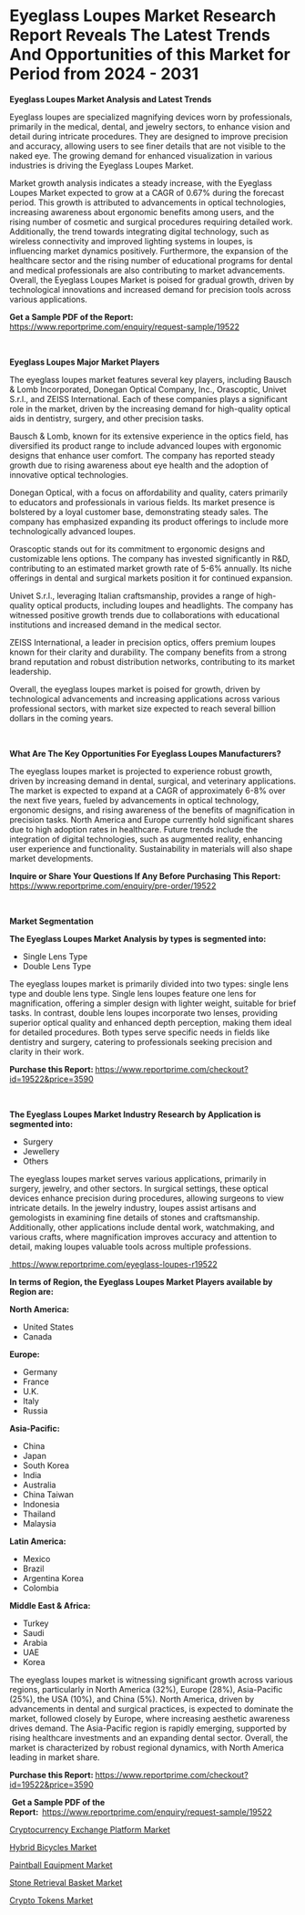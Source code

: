 <p><h1>Eyeglass Loupes Market Research Report Reveals The Latest Trends And Opportunities of this Market for Period from 2024 - 2031</h1></p><p><strong>Eyeglass Loupes Market Analysis and Latest Trends</strong></p>
<p><p>Eyeglass loupes are specialized magnifying devices worn by professionals, primarily in the medical, dental, and jewelry sectors, to enhance vision and detail during intricate procedures. They are designed to improve precision and accuracy, allowing users to see finer details that are not visible to the naked eye. The growing demand for enhanced visualization in various industries is driving the Eyeglass Loupes Market.</p><p>Market growth analysis indicates a steady increase, with the Eyeglass Loupes Market expected to grow at a CAGR of 0.67% during the forecast period. This growth is attributed to advancements in optical technologies, increasing awareness about ergonomic benefits among users, and the rising number of cosmetic and surgical procedures requiring detailed work. Additionally, the trend towards integrating digital technology, such as wireless connectivity and improved lighting systems in loupes, is influencing market dynamics positively. Furthermore, the expansion of the healthcare sector and the rising number of educational programs for dental and medical professionals are also contributing to market advancements. Overall, the Eyeglass Loupes Market is poised for gradual growth, driven by technological innovations and increased demand for precision tools across various applications.</p></p>
<p><strong>Get a Sample PDF of the Report:&nbsp;</strong> <a href="https://www.reportprime.com/enquiry/request-sample/19522?utm_campaign=1130&utm_medium=2&utm_source=Github&utm_content=ia&utm_term=23112024&utm_id=eyeglass-loupes">https://www.reportprime.com/enquiry/request-sample/19522</a></p>
<p>&nbsp;</p>
<p><strong>Eyeglass Loupes Major Market Players</strong></p>
<p><p>The eyeglass loupes market features several key players, including Bausch & Lomb Incorporated, Donegan Optical Company, Inc., Orascoptic, Univet S.r.l., and ZEISS International. Each of these companies plays a significant role in the market, driven by the increasing demand for high-quality optical aids in dentistry, surgery, and other precision tasks.</p><p>Bausch & Lomb, known for its extensive experience in the optics field, has diversified its product range to include advanced loupes with ergonomic designs that enhance user comfort. The company has reported steady growth due to rising awareness about eye health and the adoption of innovative optical technologies.</p><p>Donegan Optical, with a focus on affordability and quality, caters primarily to educators and professionals in various fields. Its market presence is bolstered by a loyal customer base, demonstrating steady sales. The company has emphasized expanding its product offerings to include more technologically advanced loupes.</p><p>Orascoptic stands out for its commitment to ergonomic designs and customizable lens options. The company has invested significantly in R&D, contributing to an estimated market growth rate of 5-6% annually. Its niche offerings in dental and surgical markets position it for continued expansion.</p><p>Univet S.r.l., leveraging Italian craftsmanship, provides a range of high-quality optical products, including loupes and headlights. The company has witnessed positive growth trends due to collaborations with educational institutions and increased demand in the medical sector.</p><p>ZEISS International, a leader in precision optics, offers premium loupes known for their clarity and durability. The company benefits from a strong brand reputation and robust distribution networks, contributing to its market leadership.</p><p>Overall, the eyeglass loupes market is poised for growth, driven by technological advancements and increasing applications across various professional sectors, with market size expected to reach several billion dollars in the coming years.</p></p>
<p>&nbsp;</p>
<p><strong>What Are The Key Opportunities For Eyeglass Loupes Manufacturers?</strong></p>
<p><p>The eyeglass loupes market is projected to experience robust growth, driven by increasing demand in dental, surgical, and veterinary applications. The market is expected to expand at a CAGR of approximately 6-8% over the next five years, fueled by advancements in optical technology, ergonomic designs, and rising awareness of the benefits of magnification in precision tasks. North America and Europe currently hold significant shares due to high adoption rates in healthcare. Future trends include the integration of digital technologies, such as augmented reality, enhancing user experience and functionality. Sustainability in materials will also shape market developments.</p></p>
<p><strong>Inquire or Share Your Questions If Any Before Purchasing This Report:</strong> <a href="https://www.reportprime.com/enquiry/pre-order/19522?utm_campaign=1130&utm_medium=2&utm_source=Github&utm_content=ia&utm_term=23112024&utm_id=eyeglass-loupes">https://www.reportprime.com/enquiry/pre-order/19522</a></p>
<p>&nbsp;</p>
<p><strong>Market Segmentation</strong></p>
<p><strong>The Eyeglass Loupes Market Analysis by types is segmented into:</strong></p>
<p><ul><li>Single Lens Type</li><li>Double Lens Type</li></ul></p>
<p><p>The eyeglass loupes market is primarily divided into two types: single lens type and double lens type. Single lens loupes feature one lens for magnification, offering a simpler design with lighter weight, suitable for brief tasks. In contrast, double lens loupes incorporate two lenses, providing superior optical quality and enhanced depth perception, making them ideal for detailed procedures. Both types serve specific needs in fields like dentistry and surgery, catering to professionals seeking precision and clarity in their work.</p></p>
<p><strong>Purchase this Report:&nbsp;</strong><a href="https://www.reportprime.com/checkout?id=19522&price=3590&utm_campaign=1130&utm_medium=2&utm_source=Github&utm_content=ia&utm_term=23112024&utm_id=eyeglass-loupes">https://www.reportprime.com/checkout?id=19522&price=3590</a></p>
<p>&nbsp;</p>
<p><strong>The Eyeglass Loupes Market Industry Research by Application is segmented into:</strong></p>
<p><ul><li>Surgery</li><li>Jewellery</li><li>Others</li></ul></p>
<p><p>The eyeglass loupes market serves various applications, primarily in surgery, jewelry, and other sectors. In surgical settings, these optical devices enhance precision during procedures, allowing surgeons to view intricate details. In the jewelry industry, loupes assist artisans and gemologists in examining fine details of stones and craftsmanship. Additionally, other applications include dental work, watchmaking, and various crafts, where magnification improves accuracy and attention to detail, making loupes valuable tools across multiple professions.</p></p>
<p><a href="https://www.reportprime.com/eyeglass-loupes-r19522?utm_campaign=1130&utm_medium=2&utm_source=Github&utm_content=ia&utm_term=23112024&utm_id=eyeglass-loupes">&nbsp;https://www.reportprime.com/eyeglass-loupes-r19522</a></p>
<p><strong>In terms of Region, the Eyeglass Loupes Market Players available by Region are:</strong></p>
<p>
    <p> <strong> North America: </strong>
        <ul>
            <li>United States</li>
            <li>Canada</li>
        </ul>
        </p> 
    <p> <strong> Europe: </strong>
        <ul>
            <li>Germany</li>
            <li>France</li>
            <li>U.K.</li>
            <li>Italy</li>
            <li>Russia</li>
        </ul>
        </p> 
    <p> <strong> Asia-Pacific: </strong>
        <ul>
            <li>China</li>
            <li>Japan</li>
            <li>South Korea</li>
            <li>India</li>
            <li>Australia</li>
            <li>China Taiwan</li>
            <li>Indonesia</li>
            <li>Thailand</li>
            <li>Malaysia</li>
        </ul>
        </p> 
    <p> <strong> Latin America: </strong>
        <ul>
            <li>Mexico</li>
            <li>Brazil</li>
            <li>Argentina Korea</li>
            <li>Colombia</li>
        </ul>
        </p> 
    <p> <strong> Middle East & Africa: </strong>
        <ul>
            <li>Turkey</li>
            <li>Saudi</li>
            <li>Arabia</li>
            <li>UAE</li>
            <li>Korea</li>
        </ul>
    </p>
    </p>
<p><p>The eyeglass loupes market is witnessing significant growth across various regions, particularly in North America (32%), Europe (28%), Asia-Pacific (25%), the USA (10%), and China (5%). North America, driven by advancements in dental and surgical practices, is expected to dominate the market, followed closely by Europe, where increasing aesthetic awareness drives demand. The Asia-Pacific region is rapidly emerging, supported by rising healthcare investments and an expanding dental sector. Overall, the market is characterized by robust regional dynamics, with North America leading in market share.</p></p>
<p><strong>Purchase this Report: </strong><a href="https://www.reportprime.com/checkout?id=19522&price=3590&utm_campaign=1130&utm_medium=2&utm_source=Github&utm_content=ia&utm_term=23112024&utm_id=eyeglass-loupes">https://www.reportprime.com/checkout?id=19522&price=3590</a></p>
<p>&nbsp;<strong>Get a Sample PDF of the Report:&nbsp;&nbsp;</strong><a href="https://www.reportprime.com/enquiry/request-sample/19522?utm_campaign=1130&utm_medium=2&utm_source=Github&utm_content=ia&utm_term=23112024&utm_id=eyeglass-loupes">https://www.reportprime.com/enquiry/request-sample/19522</a></p>
<p><strong></strong></p>
<p><p><a href="https://issuu.com/reportprime-2/docs/cryptocurrency-exchange-platform-ma_25b610c630dbd4?utm_campaign=1130&utm_medium=2&utm_source=Github&utm_content=ia&utm_term=23112024&utm_id=eyeglass-loupes">Cryptocurrency Exchange Platform Market</a></p><p><a href="https://www.linkedin.com/pulse/detailed-examination-hybrid-bicycles-market-macro-overview-nbdnc?utm_campaign=1130&utm_medium=2&utm_source=Github&utm_content=ia&utm_term=23112024&utm_id=eyeglass-loupes">Hybrid Bicycles Market</a></p><p><a href="https://www.linkedin.com/pulse/paintball-equipment-market-predictions-taking-consideration-x4orc?utm_campaign=1130&utm_medium=2&utm_source=Github&utm_content=ia&utm_term=23112024&utm_id=eyeglass-loupes">Paintball Equipment Market</a></p><p><a href="https://github.com/RickHolmes3/Market-Research-Report-List-7/blob/main/stone-retrieval-basket-market.md?utm_campaign=1130&utm_medium=2&utm_source=Github&utm_content=ia&utm_term=23112024&utm_id=eyeglass-loupes">Stone Retrieval Basket Market</a></p><p><a href="https://issuu.com/reportprime-2/docs/crypto-tokens-market-size-2030.pptx_0bf7c1e7c21e60?utm_campaign=1130&utm_medium=2&utm_source=Github&utm_content=ia&utm_term=23112024&utm_id=eyeglass-loupes">Crypto Tokens Market</a></p></p>